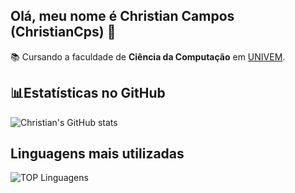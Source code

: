## Olá, meu nome é Christian Campos (ChristianCps) 👋

📚 Cursando a faculdade de **Ciência da Computação** em [UNIVEM](univem.edu.br/home).


## 📊Estatísticas no GitHub


![Christian's GitHub stats](https://github-readme-stats.vercel.app/api?username=ChristianCps&show_icons=true&theme=radical)


## Linguagens mais utilizadas

![TOP Linguagens](https://github-readme-stats.vercel.app/api/top-langs/?username=ChristianCps&layout=compact&theme=radical)

<!--
**ChristianCps/ChristianCps** is a ✨ _special_ ✨ repository because its `README.md` (this file) appears on your GitHub profile.

Here are some ideas to get you started:

- 🔭 I’m currently working on ...
- 🌱 I’m currently learning ...
- 👯 I’m looking to collaborate on ...
- 🤔 I’m looking for help with ...
- 💬 Ask me about ...
- 📫 How to reach me: ...
- 😄 Pronouns: ...
- ⚡ Fun fact: ...
-->

